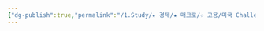 ```yaml
---
{"dg-publish":true,"permalink":"/1.Study/★ 경제/★ 매크로/☆ 고용/미국 Challenger 해고자 지수/미국 Challenger 해고자 지수/","created":"2024-11-20T21:02:27.122+09:00","updated":"2025-06-03T20:07:19.822+09:00"}
---
```


